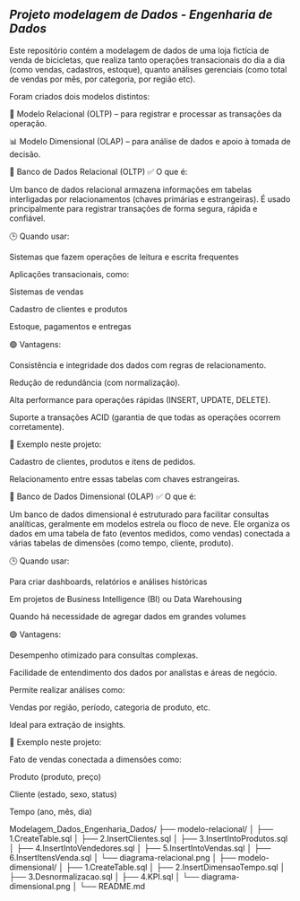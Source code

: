 ***Projeto modelagem de Dados - Engenharia de Dados***
---

Este repositório contém a modelagem de dados de uma loja fictícia de venda de bicicletas, que realiza tanto operações transacionais do dia a dia (como vendas, cadastros, estoque), quanto análises gerenciais (como total de vendas por mês, por categoria, por região etc).

Foram criados dois modelos distintos:

🧩 Modelo Relacional (OLTP) – para registrar e processar as transações da operação.

📊 Modelo Dimensional (OLAP) – para análise de dados e apoio à tomada de decisão.

🔹 Banco de Dados Relacional (OLTP)
✅ O que é:

Um banco de dados relacional armazena informações em tabelas interligadas por relacionamentos (chaves primárias e estrangeiras). É usado principalmente para registrar transações de forma segura, rápida e confiável.

🕒 Quando usar:

Sistemas que fazem operações de leitura e escrita frequentes

Aplicações transacionais, como:

Sistemas de vendas

Cadastro de clientes e produtos

Estoque, pagamentos e entregas

🟢 Vantagens:

Consistência e integridade dos dados com regras de relacionamento.

Redução de redundância (com normalização).

Alta performance para operações rápidas (INSERT, UPDATE, DELETE).

Suporte a transações ACID (garantia de que todas as operações ocorrem corretamente).

📌 Exemplo neste projeto:

Cadastro de clientes, produtos e itens de pedidos.

Relacionamento entre essas tabelas com chaves estrangeiras.

🔸 Banco de Dados Dimensional (OLAP)
✅ O que é:

Um banco de dados dimensional é estruturado para facilitar consultas analíticas, geralmente em modelos estrela ou floco de neve. Ele organiza os dados em uma tabela de fato (eventos medidos, como vendas) conectada a várias tabelas de dimensões (como tempo, cliente, produto).

🕒 Quando usar:

Para criar dashboards, relatórios e análises históricas

Em projetos de Business Intelligence (BI) ou Data Warehousing

Quando há necessidade de agregar dados em grandes volumes

🟢 Vantagens:

Desempenho otimizado para consultas complexas.

Facilidade de entendimento dos dados por analistas e áreas de negócio.

Permite realizar análises como:

Vendas por região, período, categoria de produto, etc.

Ideal para extração de insights.

📌 Exemplo neste projeto:

Fato de vendas conectada a dimensões como:

Produto (produto, preço)

Cliente (estado, sexo, status)

Tempo (ano, mês, dia)

Modelagem_Dados_Engenharia_Dados/
├── modelo-relacional/
│   ├── 1.CreateTable.sql
│   ├── 2.InsertClientes.sql
│   ├── 3.InsertIntoProdutos.sql
│   ├── 4.InsertIntoVendedores.sql
│   ├── 5.InsertIntoVendas.sql
│   ├── 6.InsertItensVenda.sql
│   └── diagrama-relacional.png
│
├── modelo-dimensional/
│   ├── 1.CreateTable.sql
│   ├── 2.InsertDimensaoTempo.sql
│   ├── 3.Desnormalizacao.sql
│   ├── 4.KPI.sql
│   └── diagrama-dimensional.png
│
└── README.md
